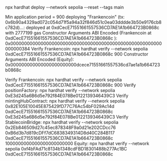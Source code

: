 npx hardhat deploy --network sepolia --reset --tags main

Min application period = 900
deploying "Frankencoin" (tx: 0x6b90a4329ad072c054d71f5a94a32f846d51c0ea03dddde3b50e9176cb8c782d)...: deployed at 0xdCecE71551661557536CD7AE1A1b664723B0868c with 2777199 gas
Constructor Arguments ABI Encoded (Frankencoin at  0xdCecE71551661557536CD7AE1A1b664723B0868c ):
0x0000000000000000000000000000000000000000000000000000000000000384
Verify Frankencoin:
npx hardhat verify --network sepolia 0xdCecE71551661557536CD7AE1A1b664723B0868c 900
Constructor Arguments ABI Encoded (Equity):
0x000000000000000000000000dcece71551661557536cd7ae1a1b664723b0868c



Verify Frankencoin:
npx hardhat verify --network sepolia 0xdCecE71551661557536CD7AE1A1b664723B0868c 900
Verify positionFactory:
npx hardhat verify --network sepolia 0xE3d245a6B6d5e792f84E078Be0122139346439C3
Verify mintingHubContract:
npx hardhat verify --network sepolia 0x82E105E10045E875429fD77C76Ac54bF029Ac14d 0xdCecE71551661557536CD7AE1A1b664723B0868c 0xE3d245a6B6d5e792f84E078Be0122139346439C3
Verify StablecoinBridge:
npx hardhat verify --network sepolia 0x2Eb846509d27c45ec878348F9a0d21e202CDcc76 0xB6d3b7d819cDFf7dC6838349314D8d40C284B117 0xdCecE71551661557536CD7AE1A1b664723B0868c 1000000000000000000000000
Equity:
npx hardhat verify --network sepolia 0xf4bFAd71c8134b1348cdFBD18301488b277Ac1BC 0xdCecE71551661557536CD7AE1A1b664723B0868c